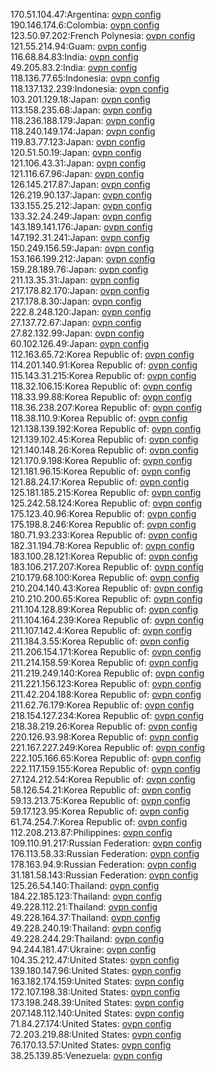 170.51.104.47:Argentina: [ovpn config](vpn/170_51_104_47.ovpn)  
190.146.174.6:Colombia: [ovpn config](vpn/190_146_174_6.ovpn)  
123.50.97.202:French Polynesia: [ovpn config](vpn/123_50_97_202.ovpn)  
121.55.214.94:Guam: [ovpn config](vpn/121_55_214_94.ovpn)  
116.68.84.83:India: [ovpn config](vpn/116_68_84_83.ovpn)  
49.205.83.2:India: [ovpn config](vpn/49_205_83_2.ovpn)  
118.136.77.65:Indonesia: [ovpn config](vpn/118_136_77_65.ovpn)  
118.137.132.239:Indonesia: [ovpn config](vpn/118_137_132_239.ovpn)  
103.201.129.18:Japan: [ovpn config](vpn/103_201_129_18.ovpn)  
113.158.235.68:Japan: [ovpn config](vpn/113_158_235_68.ovpn)  
118.236.188.179:Japan: [ovpn config](vpn/118_236_188_179.ovpn)  
118.240.149.174:Japan: [ovpn config](vpn/118_240_149_174.ovpn)  
119.83.77.123:Japan: [ovpn config](vpn/119_83_77_123.ovpn)  
120.51.50.19:Japan: [ovpn config](vpn/120_51_50_19.ovpn)  
121.106.43.31:Japan: [ovpn config](vpn/121_106_43_31.ovpn)  
121.116.67.96:Japan: [ovpn config](vpn/121_116_67_96.ovpn)  
126.145.217.87:Japan: [ovpn config](vpn/126_145_217_87.ovpn)  
126.219.90.137:Japan: [ovpn config](vpn/126_219_90_137.ovpn)  
133.155.25.212:Japan: [ovpn config](vpn/133_155_25_212.ovpn)  
133.32.24.249:Japan: [ovpn config](vpn/133_32_24_249.ovpn)  
143.189.141.176:Japan: [ovpn config](vpn/143_189_141_176.ovpn)  
147.192.31.241:Japan: [ovpn config](vpn/147_192_31_241.ovpn)  
150.249.156.59:Japan: [ovpn config](vpn/150_249_156_59.ovpn)  
153.166.199.212:Japan: [ovpn config](vpn/153_166_199_212.ovpn)  
159.28.189.76:Japan: [ovpn config](vpn/159_28_189_76.ovpn)  
211.13.35.31:Japan: [ovpn config](vpn/211_13_35_31.ovpn)  
217.178.82.170:Japan: [ovpn config](vpn/217_178_82_170.ovpn)  
217.178.8.30:Japan: [ovpn config](vpn/217_178_8_30.ovpn)  
222.8.248.120:Japan: [ovpn config](vpn/222_8_248_120.ovpn)  
27.137.72.67:Japan: [ovpn config](vpn/27_137_72_67.ovpn)  
27.82.132.99:Japan: [ovpn config](vpn/27_82_132_99.ovpn)  
60.102.126.49:Japan: [ovpn config](vpn/60_102_126_49.ovpn)  
112.163.65.72:Korea Republic of: [ovpn config](vpn/112_163_65_72.ovpn)  
114.201.140.91:Korea Republic of: [ovpn config](vpn/114_201_140_91.ovpn)  
115.143.31.215:Korea Republic of: [ovpn config](vpn/115_143_31_215.ovpn)  
118.32.106.15:Korea Republic of: [ovpn config](vpn/118_32_106_15.ovpn)  
118.33.99.88:Korea Republic of: [ovpn config](vpn/118_33_99_88.ovpn)  
118.36.238.207:Korea Republic of: [ovpn config](vpn/118_36_238_207.ovpn)  
118.38.110.9:Korea Republic of: [ovpn config](vpn/118_38_110_9.ovpn)  
121.138.139.192:Korea Republic of: [ovpn config](vpn/121_138_139_192.ovpn)  
121.139.102.45:Korea Republic of: [ovpn config](vpn/121_139_102_45.ovpn)  
121.140.148.26:Korea Republic of: [ovpn config](vpn/121_140_148_26.ovpn)  
121.170.9.198:Korea Republic of: [ovpn config](vpn/121_170_9_198.ovpn)  
121.181.96.15:Korea Republic of: [ovpn config](vpn/121_181_96_15.ovpn)  
121.88.24.17:Korea Republic of: [ovpn config](vpn/121_88_24_17.ovpn)  
125.181.185.215:Korea Republic of: [ovpn config](vpn/125_181_185_215.ovpn)  
125.242.58.124:Korea Republic of: [ovpn config](vpn/125_242_58_124.ovpn)  
175.123.40.96:Korea Republic of: [ovpn config](vpn/175_123_40_96.ovpn)  
175.198.8.246:Korea Republic of: [ovpn config](vpn/175_198_8_246.ovpn)  
180.71.93.233:Korea Republic of: [ovpn config](vpn/180_71_93_233.ovpn)  
182.31.194.78:Korea Republic of: [ovpn config](vpn/182_31_194_78.ovpn)  
183.100.28.121:Korea Republic of: [ovpn config](vpn/183_100_28_121.ovpn)  
183.106.217.207:Korea Republic of: [ovpn config](vpn/183_106_217_207.ovpn)  
210.179.68.100:Korea Republic of: [ovpn config](vpn/210_179_68_100.ovpn)  
210.204.140.43:Korea Republic of: [ovpn config](vpn/210_204_140_43.ovpn)  
210.210.200.65:Korea Republic of: [ovpn config](vpn/210_210_200_65.ovpn)  
211.104.128.89:Korea Republic of: [ovpn config](vpn/211_104_128_89.ovpn)  
211.104.164.239:Korea Republic of: [ovpn config](vpn/211_104_164_239.ovpn)  
211.107.142.4:Korea Republic of: [ovpn config](vpn/211_107_142_4.ovpn)  
211.184.3.55:Korea Republic of: [ovpn config](vpn/211_184_3_55.ovpn)  
211.206.154.171:Korea Republic of: [ovpn config](vpn/211_206_154_171.ovpn)  
211.214.158.59:Korea Republic of: [ovpn config](vpn/211_214_158_59.ovpn)  
211.219.249.140:Korea Republic of: [ovpn config](vpn/211_219_249_140.ovpn)  
211.221.156.123:Korea Republic of: [ovpn config](vpn/211_221_156_123.ovpn)  
211.42.204.188:Korea Republic of: [ovpn config](vpn/211_42_204_188.ovpn)  
211.62.76.179:Korea Republic of: [ovpn config](vpn/211_62_76_179.ovpn)  
218.154.127.234:Korea Republic of: [ovpn config](vpn/218_154_127_234.ovpn)  
218.38.219.26:Korea Republic of: [ovpn config](vpn/218_38_219_26.ovpn)  
220.126.93.98:Korea Republic of: [ovpn config](vpn/220_126_93_98.ovpn)  
221.167.227.249:Korea Republic of: [ovpn config](vpn/221_167_227_249.ovpn)  
222.105.166.65:Korea Republic of: [ovpn config](vpn/222_105_166_65.ovpn)  
222.117.159.155:Korea Republic of: [ovpn config](vpn/222_117_159_155.ovpn)  
27.124.212.54:Korea Republic of: [ovpn config](vpn/27_124_212_54.ovpn)  
58.126.54.21:Korea Republic of: [ovpn config](vpn/58_126_54_21.ovpn)  
59.13.213.75:Korea Republic of: [ovpn config](vpn/59_13_213_75.ovpn)  
59.17.123.95:Korea Republic of: [ovpn config](vpn/59_17_123_95.ovpn)  
61.74.254.7:Korea Republic of: [ovpn config](vpn/61_74_254_7.ovpn)  
112.208.213.87:Philippines: [ovpn config](vpn/112_208_213_87.ovpn)  
109.110.91.217:Russian Federation: [ovpn config](vpn/109_110_91_217.ovpn)  
176.113.58.33:Russian Federation: [ovpn config](vpn/176_113_58_33.ovpn)  
178.163.94.9:Russian Federation: [ovpn config](vpn/178_163_94_9.ovpn)  
31.181.58.143:Russian Federation: [ovpn config](vpn/31_181_58_143.ovpn)  
125.26.54.140:Thailand: [ovpn config](vpn/125_26_54_140.ovpn)  
184.22.185.123:Thailand: [ovpn config](vpn/184_22_185_123.ovpn)  
49.228.112.21:Thailand: [ovpn config](vpn/49_228_112_21.ovpn)  
49.228.164.37:Thailand: [ovpn config](vpn/49_228_164_37.ovpn)  
49.228.240.19:Thailand: [ovpn config](vpn/49_228_240_19.ovpn)  
49.228.244.29:Thailand: [ovpn config](vpn/49_228_244_29.ovpn)  
94.244.181.47:Ukraine: [ovpn config](vpn/94_244_181_47.ovpn)  
104.35.212.47:United States: [ovpn config](vpn/104_35_212_47.ovpn)  
139.180.147.96:United States: [ovpn config](vpn/139_180_147_96.ovpn)  
163.182.174.159:United States: [ovpn config](vpn/163_182_174_159.ovpn)  
172.107.198.38:United States: [ovpn config](vpn/172_107_198_38.ovpn)  
173.198.248.39:United States: [ovpn config](vpn/173_198_248_39.ovpn)  
207.148.112.140:United States: [ovpn config](vpn/207_148_112_140.ovpn)  
71.84.27.174:United States: [ovpn config](vpn/71_84_27_174.ovpn)  
72.203.219.88:United States: [ovpn config](vpn/72_203_219_88.ovpn)  
76.170.13.57:United States: [ovpn config](vpn/76_170_13_57.ovpn)  
38.25.139.85:Venezuela: [ovpn config](vpn/38_25_139_85.ovpn)  
